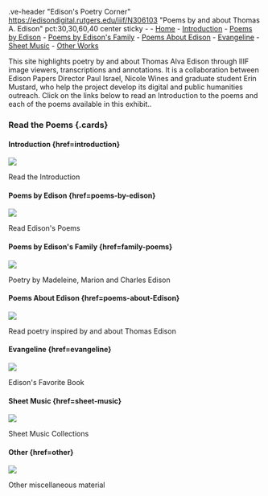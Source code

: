 .ve-header "Edison's Poetry Corner" https://edisondigital.rutgers.edu/iiif/N306103 "Poems by and about Thomas A. Edison" pct:30,30,60,40 center sticky - 
    - [Home](/)
    - [Introduction](/introduction)
    - [Poems by Edison](/poems-by-edison)
    - [Poems by Edison's Family](/family-poems)
    - [Poems About Edison](/poems-about-edison)
    - [Evangeline](/evangeline)
    - [Sheet Music](/sheet-music)
    - [Other Works](/other-works)

This site highlights poetry by and about Thomas Alva Edison through IIIF image viewers, transcriptions and annotations. It is a collaboration between Edison Papers Director Paul Israel, Nicole Wines and graduate student Erin Mustard, who help the project develop its digital and public humanities outreach. Click on the links below to read an Introduction to the poems and each of the poems available in this exhibit..

### Read the Poems {.cards}

#### Introduction {href=introduction}

![](https://raw.githubusercontent.com/edisonpapers/media/main/ThomasAlvaEdison1884/Thomas_Alva_Edison_1884.jpg)

Read the Introduction 

#### Poems by Edison {href=poems-by-edison}

![](https://raw.githubusercontent.com/edisonpapers/media/main/diary/Diary_Entry_01.png)

Read Edison's Poems

#### Poems by Edison's Family {href=family-poems}

![](https://raw.githubusercontent.com/edisonpapers/media/main/diary/Diary_Entry_02.png)

Poetry by Madeleine, Marion and Charles Edison

#### Poems About Edison {href=poems-about-Edison}

![](https://raw.githubusercontent.com/edisonpapers/media/main/diary/Diary_Entry_03.png)

Read poetry inspired by and about Thomas Edison

#### Evangeline {href=evangeline}

![](https://raw.githubusercontent.com/edisonpapers/media/main/diary/Diary_Entry_04.png)

Edison's Favorite Book

#### Sheet Music {href=sheet-music}

![](https://raw.githubusercontent.com/edisonpapers/media/main/diary/Diary_Entry_04.png)

Sheet Music Collections

#### Other {href=other}

![](https://raw.githubusercontent.com/edisonpapers/media/main/diary/Diary_Entry_05.png)

Other miscellaneous material